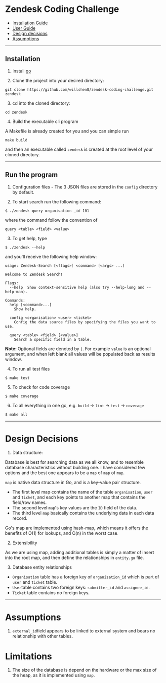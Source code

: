 # Zendesk Coding Challenge

* [Installation Guide](#installation)
* [User Guide](#run-the-program)
* [Design decisions](#design-decisions)
* [Assumptions](#assumption)

---
## Installation
1. Install [go](https://golang.org/doc/install)

2. Clone the project into your desired directory:

```
git clone https://github.com/willshen8/zendesk-coding-challenge.git zendesk
```

3. cd into the cloned directory:

```
cd zendesk
```

4. Build the executable cli program

A Makefile is already created for you and you can simple run
```
make build
```

and then an executable called `zendesk` is created at the root level of your cloned directory.

---
## Run the program
1. Configuration files - The 3 JSON files are stored in the `config` directory by default.

2. To start search run the following command:
```
$ ./zendesk query organisation _id 101
```

where the command follow the convention of 
```
query <table> <field> <value>
```

3. To get help, type 
```
$ ./zendesk --help
```

and you'll receive the following help window:

```
usage: Zendesk-Search [<flags>] <command> [<args> ...]

Welcome to Zendesk Search!

Flags:
  --help  Show context-sensitive help (also try --help-long and --help-man).

Commands:
  help [<command>...]
    Show help.

  config <organisation> <user> <ticket>
    Config the data source files by specifying the files you want to use.

  query <table> <field> [<value>]
    Search a specific field in a table.
```

<strong>Note: </strong>Optional fields are denoted by `|`. For example `value` is an optional argument, and when left blank all values will be populated back as results window.

4. To run all test files
```
$ make test
```

5. To check for code coverage
```
$ make coverage
```
6. To all everything in one go, e.g. `build` ->  `lint` -> `test` -> `coverage`
```
$ make all
```
---

# Design Decisions

1. Data structure:

Database is best for searching data as we all know, and to resemble database characteristics without
building one. I have considered few options and the best one appears to be a `map` of `map` of `map`.

`map` is native data structure in Go, and is a key-value pair structure.
* The first level map contains the name of the table `organisation`, `user` and `ticket`, and each key points to another map that contains the field/row names.
* The second level `map`'s key values are the `ID` field of the data.
* The third level `map` basically contains the underlying data in each data record.

Go's map are implemented using hash-map, which means it offers the benefits of O(1) for lookups, and O(n) in the worst case.


2. Extensibility 

As we are using map, adding additional tables is simply a matter of insert into the root map, and then define the relationships in `entity.go` file.

3. Database entity relationships
* `Organisation` table has a foreign key of `organization_id` which is part of `user` and `ticket` table.
* `User`table contains two foreign keys: `submitter_id` and `assignee_id`.
* `Ticket` table contains no foreign keys. 

---
# Assumptions

1. `external_id`field appears to be linked to external system and bears no relationship with other tables.

# Limitations

1. The size of the database is depend on the hardware or the max size of the heap, as it is implemented using `map`.